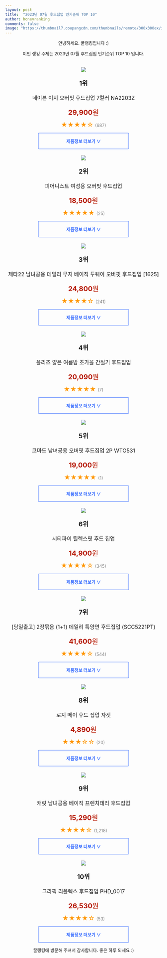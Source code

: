 ```yaml
---
layout: post
title:  "2023년 07월 후드집업 인기순위 TOP 10"
author: honeyranking
comments: false
image: "https://thumbnail7.coupangcdn.com/thumbnails/remote/300x300ex/image/retail/images/3591664911835023-47cfc0dd-1870-48f2-8211-21d727f04383.jpg"
---
```

<p style="text-align: center;">안녕하세요. 꿀랭킹입니다 :)</p>
<p style="text-align: center;">이번 랭킹 주제는 2023년 07월 후드집업 인기순위 TOP 10 입니다.</p><center><img src="https://thumbnail7.coupangcdn.com/thumbnails/remote/300x300ex/image/retail/images/3591664911835023-47cfc0dd-1870-48f2-8211-21d727f04383.jpg" style="margin-top:20px" /></center><p style="text-align: center; font-size: 20px"><b>1위</b></p><p style="text-align: center; font-size: 17px">네이븐 이지 오버핏 후드집업 7컬러 NA2203Z</p><p style="text-align: center;"><span style="color: #b61800; font-size: 22px;"><b>29,900</b>원</span></p><p style="text-align: center;"><span style="color: #ff9600; font-size: 20px;">★★★★☆ </span><span style="color: #878787;">(687)</span></p><center><a href="https://www.coupang.com/vp/products/6426591523?itemId=13850720654&q=%ED%9B%84%EB%93%9C%EC%A7%91%EC%97%85&sourceType=search&searchId=8e4b8b31763f4b409c62a3401c292930"><div style="font-size: 14px; display: inline-block; padding: 15px 90px; color: #346aff; border-radius: 2px; border: 1px solid #346aff; cursor: pointer;"><b>제품정보 더보기 &or;</b></div></a></center><center><img src="https://thumbnail9.coupangcdn.com/thumbnails/remote/300x300ex/image/rs_quotation_api/hxklncag/b16283f01e944c72a622ec46c61f018a.jpg" style="margin-top:20px" /></center><p style="text-align: center; font-size: 20px"><b>2위</b></p><p style="text-align: center; font-size: 17px">피어니스트 여성용 오버핏 후드집업</p><p style="text-align: center;"><span style="color: #b61800; font-size: 22px;"><b>18,500</b>원</span></p><p style="text-align: center;"><span style="color: #ff9600; font-size: 20px;">★★★★★ </span><span style="color: #878787;">(25)</span></p><center><a href="https://link.coupang.com/a/5aJZ0"><div style="font-size: 14px; display: inline-block; padding: 15px 90px; color: #346aff; border-radius: 2px; border: 1px solid #346aff; cursor: pointer;"><b>제품정보 더보기 &or;</b></div></a></center><center><img src="https://thumbnail10.coupangcdn.com/thumbnails/remote/300x300ex/image/vendor_inventory/c49e/c261145c72698ba6fc53fc4388630baba39238592cc21a2f32451c4ae25b.jpg" style="margin-top:20px" /></center><p style="text-align: center; font-size: 20px"><b>3위</b></p><p style="text-align: center; font-size: 17px">제타22 남녀공용 데일리 무지 베이직 투웨이 오버핏 후드집업 [1625]</p><p style="text-align: center;"><span style="color: #b61800; font-size: 22px;"><b>24,800</b>원</span></p><p style="text-align: center;"><span style="color: #ff9600; font-size: 20px;">★★★★☆ </span><span style="color: #878787;">(241)</span></p><center><a href="https://link.coupang.com/a/5aJZ1"><div style="font-size: 14px; display: inline-block; padding: 15px 90px; color: #346aff; border-radius: 2px; border: 1px solid #346aff; cursor: pointer;"><b>제품정보 더보기 &or;</b></div></a></center><center><img src="https://thumbnail8.coupangcdn.com/thumbnails/remote/300x300ex/image/vendor_inventory/0384/effa03e8c60aba3faca71f636e34a2369470841e14c1666f6b0fc224dd32.png" style="margin-top:20px" /></center><p style="text-align: center; font-size: 20px"><b>4위</b></p><p style="text-align: center; font-size: 17px">플리즈 얇은 여름밤 초가을 간절기 후드집업</p><p style="text-align: center;"><span style="color: #b61800; font-size: 22px;"><b>20,090</b>원</span></p><p style="text-align: center;"><span style="color: #ff9600; font-size: 20px;">★★★★★ </span><span style="color: #878787;">(7)</span></p><center><a href="https://link.coupang.com/a/5aJZ3"><div style="font-size: 14px; display: inline-block; padding: 15px 90px; color: #346aff; border-radius: 2px; border: 1px solid #346aff; cursor: pointer;"><b>제품정보 더보기 &or;</b></div></a></center><center><img src="https://thumbnail6.coupangcdn.com/thumbnails/remote/300x300ex/image/vendor_inventory/3f06/5d0b3d5c7ed93c68378bc50bf8628c6fdaba11c01bb064cf6451bddd946e.jpg" style="margin-top:20px" /></center><p style="text-align: center; font-size: 20px"><b>5위</b></p><p style="text-align: center; font-size: 17px">코마드 남녀공용 오버핏 후드집업 2P WTO531</p><p style="text-align: center;"><span style="color: #b61800; font-size: 22px;"><b>19,000</b>원</span></p><p style="text-align: center;"><span style="color: #ff9600; font-size: 20px;">★★★★★ </span><span style="color: #878787;">(1)</span></p><center><a href="https://link.coupang.com/a/5aJZ6"><div style="font-size: 14px; display: inline-block; padding: 15px 90px; color: #346aff; border-radius: 2px; border: 1px solid #346aff; cursor: pointer;"><b>제품정보 더보기 &or;</b></div></a></center><center><img src="https://thumbnail8.coupangcdn.com/thumbnails/remote/300x300ex/image/retail/images/118944246098793-2224c6e2-70dc-4705-970c-805be320521f.jpg" style="margin-top:20px" /></center><p style="text-align: center; font-size: 20px"><b>6위</b></p><p style="text-align: center; font-size: 17px">시티파이 릴렉스핏 후드 집업</p><p style="text-align: center;"><span style="color: #b61800; font-size: 22px;"><b>14,900</b>원</span></p><p style="text-align: center;"><span style="color: #ff9600; font-size: 20px;">★★★★☆ </span><span style="color: #878787;">(345)</span></p><center><a href="https://link.coupang.com/a/5aJZ8"><div style="font-size: 14px; display: inline-block; padding: 15px 90px; color: #346aff; border-radius: 2px; border: 1px solid #346aff; cursor: pointer;"><b>제품정보 더보기 &or;</b></div></a></center><center><img src="https://thumbnail7.coupangcdn.com/thumbnails/remote/300x300ex/image/vendor_inventory/3bc5/dba5fb7a1331b96987d3284bda1f985328c612fc54ecedb29c5894f5a403.jpg" style="margin-top:20px" /></center><p style="text-align: center; font-size: 20px"><b>7위</b></p><p style="text-align: center; font-size: 17px">[당일출고] 2장묶음 (1+1) 데일리 특양면 후드집업 (SCC5221PT)</p><p style="text-align: center;"><span style="color: #b61800; font-size: 22px;"><b>41,600</b>원</span></p><p style="text-align: center;"><span style="color: #ff9600; font-size: 20px;">★★★★☆ </span><span style="color: #878787;">(544)</span></p><center><a href="https://link.coupang.com/a/5aJZ9"><div style="font-size: 14px; display: inline-block; padding: 15px 90px; color: #346aff; border-radius: 2px; border: 1px solid #346aff; cursor: pointer;"><b>제품정보 더보기 &or;</b></div></a></center><center><img src="https://thumbnail6.coupangcdn.com/thumbnails/remote/300x300ex/image/vendor_inventory/55e0/c1b9e91f82ccd1eda3f3b90c77116a983bc4c405cabdc24d9b362f96f6b1.jpg" style="margin-top:20px" /></center><p style="text-align: center; font-size: 20px"><b>8위</b></p><p style="text-align: center; font-size: 17px">로지 메이 후드 집업 자켓</p><p style="text-align: center;"><span style="color: #b61800; font-size: 22px;"><b>4,890</b>원</span></p><p style="text-align: center;"><span style="color: #ff9600; font-size: 20px;">★★★☆☆ </span><span style="color: #878787;">(20)</span></p><center><a href="https://link.coupang.com/a/5aJ0a"><div style="font-size: 14px; display: inline-block; padding: 15px 90px; color: #346aff; border-radius: 2px; border: 1px solid #346aff; cursor: pointer;"><b>제품정보 더보기 &or;</b></div></a></center><center><img src="https://thumbnail7.coupangcdn.com/thumbnails/remote/300x300ex/image/retail/images/102346023590073-a12b17ff-dce7-4927-8366-528006488ce3.jpg" style="margin-top:20px" /></center><p style="text-align: center; font-size: 20px"><b>9위</b></p><p style="text-align: center; font-size: 17px">캐럿 남녀공용 베이직 프렌치테리 후드집업</p><p style="text-align: center;"><span style="color: #b61800; font-size: 22px;"><b>15,290</b>원</span></p><p style="text-align: center;"><span style="color: #ff9600; font-size: 20px;">★★★★☆ </span><span style="color: #878787;">(1,218)</span></p><center><a href="https://www.coupang.com/vp/products/4713310182?itemId=5949138586&q=%ED%9B%84%EB%93%9C%EC%A7%91%EC%97%85&sourceType=search&searchId=8e4b8b31763f4b409c62a3401c292930"><div style="font-size: 14px; display: inline-block; padding: 15px 90px; color: #346aff; border-radius: 2px; border: 1px solid #346aff; cursor: pointer;"><b>제품정보 더보기 &or;</b></div></a></center><center><img src="https://thumbnail10.coupangcdn.com/thumbnails/remote/300x300ex/image/rs_quotation_api/6srwyjl7/0bf7a04a1e07479cb73ca314f0f52829.jpg" style="margin-top:20px" /></center><p style="text-align: center; font-size: 20px"><b>10위</b></p><p style="text-align: center; font-size: 17px">그라픽 리플렉스 후드집업 PHD_0017</p><p style="text-align: center;"><span style="color: #b61800; font-size: 22px;"><b>26,530</b>원</span></p><p style="text-align: center;"><span style="color: #ff9600; font-size: 20px;">★★★★☆ </span><span style="color: #878787;">(53)</span></p><center><a href="https://www.coupang.com/vp/products/6746431100?itemId=15763749291&q=%ED%9B%84%EB%93%9C%EC%A7%91%EC%97%85&sourceType=search&searchId=8e4b8b31763f4b409c62a3401c292930"><div style="font-size: 14px; display: inline-block; padding: 15px 90px; color: #346aff; border-radius: 2px; border: 1px solid #346aff; cursor: pointer;"><b>제품정보 더보기 &or;</b></div></a></center><p style="text-align: center;">꿀랭킹에 방문해 주셔서 감사합니다. 좋은 하루 되세요 :)</p>
